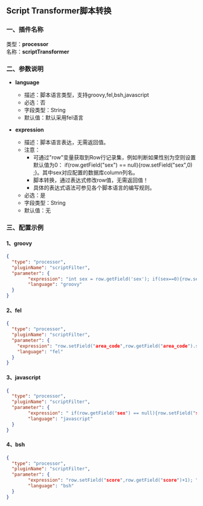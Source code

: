 ## Script Transformer脚本转换

### 一、插件名称
类型：**processor**<br/>
名称：**scriptTransformer**
### 二、参数说明<br />

- **language**
    - 描述：脚本语言类型，支持groovy,fel,bsh,javascript
    - 必选：否
    - 字段类型：String
    - 默认值：默认采用fel语言


- **expression**
    - 描述：脚本语言表达，无需返回值。
    - 注意：
        - 可通过"row"变量获取到Row行记录集，例如判断如果性别为空则设置默认值为0： if(row.getField("sex") == null){row.setField("sex",0) ;}。其中sex对应配置的数据库column列名。
        - 脚本转换，通过表达式修改row值，无需返回值！
        - 具体的表达式语法可参见各个脚本语言的编写规则。
    - 必选：是
    - 字段类型：String
    - 默认值：无


### 三、配置示例
#### 1、groovy
```json
{                        
  "type": "processor",                      
  "pluginName": "scriptFilter",            
  "parameter": {                          
        "expression": "int sex = row.getField('sex'); if(sex==0){row.setField("sex_value", "男");}else{row.setField("sex_value", "女");}  " ,
        "language": "groovy" 
  }
}
```


#### 2、fel

```json
{
  "type": "processor",
  "pluginName": "scriptFilter",
  "parameter": {
    "expression": "row.setField("area_code",row.getField("area_code").substring(0,4)) ",
    "language": "fel"
  }
}
```

#### 3、javascript

```json
{                        
  "type": "processor",                      
  "pluginName": "scriptFilter",            
  "parameter": {                          
        "expression": " if(row.getField("sex") == null){row.setField("sex",0) ;} " ,
        "language": "javascript" 
  }
}
```

#### 4、bsh
```json
{                        
  "type": "processor",                      
  "pluginName": "scriptFilter",            
  "parameter": {                          
        "expression": "row.setField("score",row.getField("score")+1); " ,
        "language": "bsh" 
  }
}
```